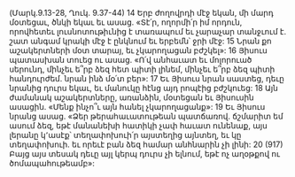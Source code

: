 (Մարկ.9.13-28, Ղուկ. 9.37-44)
14 Երբ ժողովրդի մէջ եկան, մի մարդ մօտեցաւ, ծնկի եկաւ եւ ասաց. «Տէ՛ր, ողորմի՛ր իմ որդուն, որովհետեւ լուսնոտութիւնից է տառապում եւ չարաչար տանջւում է. շատ անգամ կրակի մէջ է ընկնում եւ երբեմն՝ ջրի մէջ: 15 Նրան քո աշակերտների մօտ տարայ, եւ չկարողացան բժշկել»: 16 Յիսուս պատասխան տուեց ու ասաց. «Ո՛վ անհաւատ եւ մոլորուած սերունդ, մինչեւ ե՞րբ ձեզ հետ պիտի լինեմ, մինչեւ ե՞րբ ձեզ պիտի հանդուրժեմ. նրան ինձ մօ՛տ բեր»: 17 Եւ Յիսուս նրան սաստեց, դեւը նրանից դուրս եկաւ, եւ մանուկը հէնց այդ րոպէից բժշկուեց: 18 Այն ժամանակ աշակերտները, առանձին, մօտեցան եւ Յիսուսին ասացին. «Մենք ինչո՞ւ այն հանել չկարողացանք»: 19 Եւ Յիսուս նրանց ասաց. «Ձեր թերահաւատութեան պատճառով. ճշմարիտ եմ ասում ձեզ, եթէ մանանեխի հատիկի չափ հաւատ ունենաք, այս լերանը կ՚ասէք՝ տեղափոխուի՛ր այստեղից այնտեղ, եւ կը տեղափոխուի. եւ որեւէ բան ձեզ համար անհնարին չի լինի: 20 (917) Բայց այս տեսակ դեւը այլ կերպ դուրս չի ելնում, եթէ ոչ աղօթքով ու ծոմապահութեամբ»:

